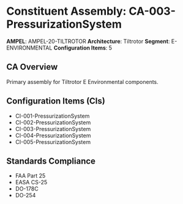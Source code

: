 # Constituent Assembly: CA-003-PressurizationSystem

**AMPEL**: AMPEL-20-TILTROTOR
**Architecture**: Tiltrotor
**Segment**: E-ENVIRONMENTAL
**Configuration Items**: 5

## CA Overview
Primary assembly for Tiltrotor E Environmental components.

## Configuration Items (CIs)
- CI-001-PressurizationSystem
- CI-002-PressurizationSystem
- CI-003-PressurizationSystem
- CI-004-PressurizationSystem
- CI-005-PressurizationSystem

## Standards Compliance
- FAA Part 25
- EASA CS-25
- DO-178C
- DO-254
